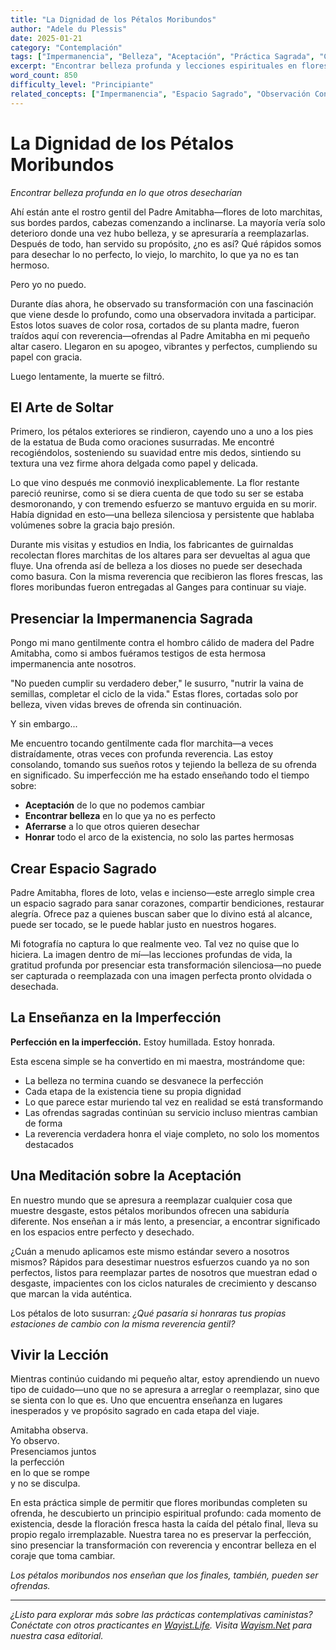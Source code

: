 ```yaml
---
title: "La Dignidad de los Pétalos Moribundos"
author: "Adele du Plessis"
date: 2025-01-21
category: "Contemplación"
tags: ["Impermanencia", "Belleza", "Aceptación", "Práctica Sagrada", "Consciencia Plena"]
excerpt: "Encontrar belleza profunda y lecciones espirituales en flores de loto marchitas en un altar casero—una meditación sobre honrar todo el arco de la existencia."
word_count: 850
difficulty_level: "Principiante"
related_concepts: ["Impermanencia", "Espacio Sagrado", "Observación Consciente", "Encontrar Belleza"]
---
```


# La Dignidad de los Pétalos Moribundos

*Encontrar belleza profunda en lo que otros desecharían*

Ahí están ante el rostro gentil del Padre Amitabha—flores de loto marchitas, sus bordes pardos, cabezas comenzando a inclinarse. La mayoría vería solo deterioro donde una vez hubo belleza, y se apresuraría a reemplazarlas. Después de todo, han servido su propósito, ¿no es así? Qué rápidos somos para desechar lo no perfecto, lo viejo, lo marchito, lo que ya no es tan hermoso.

Pero yo no puedo.

Durante días ahora, he observado su transformación con una fascinación que viene desde lo profundo, como una observadora invitada a participar. Estos lotos suaves de color rosa, cortados de su planta madre, fueron traídos aquí con reverencia—ofrendas al Padre Amitabha en mi pequeño altar casero. Llegaron en su apogeo, vibrantes y perfectos, cumpliendo su papel con gracia.

Luego lentamente, la muerte se filtró.

## El Arte de Soltar

Primero, los pétalos exteriores se rindieron, cayendo uno a uno a los pies de la estatua de Buda como oraciones susurradas. Me encontré recogiéndolos, sosteniendo su suavidad entre mis dedos, sintiendo su textura una vez firme ahora delgada como papel y delicada.

Lo que vino después me conmovió inexplicablemente. La flor restante pareció reunirse, como si se diera cuenta de que todo su ser se estaba desmoronando, y con tremendo esfuerzo se mantuvo erguida en su morir. Había dignidad en esto—una belleza silenciosa y persistente que hablaba volúmenes sobre la gracia bajo presión.

Durante mis visitas y estudios en India, los fabricantes de guirnaldas recolectan flores marchitas de los altares para ser devueltas al agua que fluye. Una ofrenda así de belleza a los dioses no puede ser desechada como basura. Con la misma reverencia que recibieron las flores frescas, las flores moribundas fueron entregadas al Ganges para continuar su viaje.

## Presenciar la Impermanencia Sagrada

Pongo mi mano gentilmente contra el hombro cálido de madera del Padre Amitabha, como si ambos fuéramos testigos de esta hermosa impermanencia ante nosotros.

"No pueden cumplir su verdadero deber," le susurro, "nutrir la vaina de semillas, completar el ciclo de la vida." Estas flores, cortadas solo por belleza, viven vidas breves de ofrenda sin continuación.

Y sin embargo...

Me encuentro tocando gentilmente cada flor marchita—a veces distraídamente, otras veces con profunda reverencia. Las estoy consolando, tomando sus sueños rotos y tejiendo la belleza de su ofrenda en significado. Su imperfección me ha estado enseñando todo el tiempo sobre:

- **Aceptación** de lo que no podemos cambiar
- **Encontrar belleza** en lo que ya no es perfecto
- **Aferrarse** a lo que otros quieren desechar
- **Honrar** todo el arco de la existencia, no solo las partes hermosas

## Crear Espacio Sagrado

Padre Amitabha, flores de loto, velas e incienso—este arreglo simple crea un espacio sagrado para sanar corazones, compartir bendiciones, restaurar alegría. Ofrece paz a quienes buscan saber que lo divino está al alcance, puede ser tocado, se le puede hablar justo en nuestros hogares.

Mi fotografía no captura lo que realmente veo. Tal vez no quise que lo hiciera. La imagen dentro de mí—las lecciones profundas de vida, la gratitud profunda por presenciar esta transformación silenciosa—no puede ser capturada o reemplazada con una imagen perfecta pronto olvidada o desechada.

## La Enseñanza en la Imperfección

**Perfección en la imperfección.** Estoy humillada. Estoy honrada.

Esta escena simple se ha convertido en mi maestra, mostrándome que:

- La belleza no termina cuando se desvanece la perfección
- Cada etapa de la existencia tiene su propia dignidad
- Lo que parece estar muriendo tal vez en realidad se está transformando
- Las ofrendas sagradas continúan su servicio incluso mientras cambian de forma
- La reverencia verdadera honra el viaje completo, no solo los momentos destacados

## Una Meditación sobre la Aceptación

En nuestro mundo que se apresura a reemplazar cualquier cosa que muestre desgaste, estos pétalos moribundos ofrecen una sabiduría diferente. Nos enseñan a ir más lento, a presenciar, a encontrar significado en los espacios entre perfecto y desechado.

¿Cuán a menudo aplicamos este mismo estándar severo a nosotros mismos? Rápidos para desestimar nuestros esfuerzos cuando ya no son perfectos, listos para reemplazar partes de nosotros que muestran edad o desgaste, impacientes con los ciclos naturales de crecimiento y descanso que marcan la vida auténtica.

Los pétalos de loto susurran: *¿Qué pasaría si honraras tus propias estaciones de cambio con la misma reverencia gentil?*

## Vivir la Lección

Mientras continúo cuidando mi pequeño altar, estoy aprendiendo un nuevo tipo de cuidado—uno que no se apresura a arreglar o reemplazar, sino que se sienta con lo que es. Uno que encuentra enseñanza en lugares inesperados y ve propósito sagrado en cada etapa del viaje.

Amitabha observa.  
Yo observo.  
Presenciamos juntos  
la perfección  
en lo que se rompe  
y no se disculpa.

En esta práctica simple de permitir que flores moribundas completen su ofrenda, he descubierto un principio espiritual profundo: cada momento de existencia, desde la floración fresca hasta la caída del pétalo final, lleva su propio regalo irremplazable. Nuestra tarea no es preservar la perfección, sino presenciar la transformación con reverencia y encontrar belleza en el coraje que toma cambiar.

*Los pétalos moribundos nos enseñan que los finales, también, pueden ser ofrendas.*

---

*¿Listo para explorar más sobre las prácticas contemplativas caministas? Conéctate con otros practicantes en [Wayist.Life](https://wayist.life). Visita [Wayism.Net](https://wayism.net) para nuestra casa editorial.*